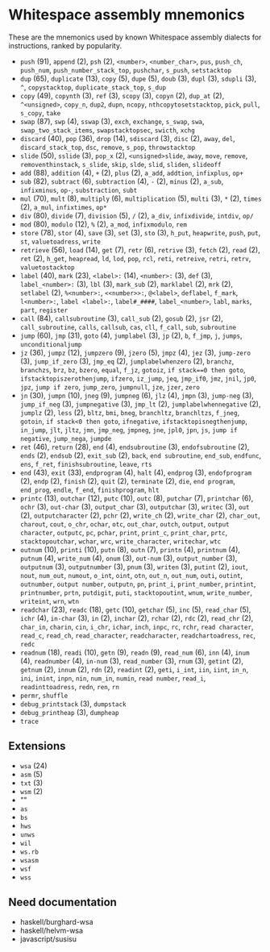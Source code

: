 # Whitespace assembly mnemonics

<!-- Generated by tools/generate_assembly.jq; DO NOT EDIT. -->

These are the mnemonics used by known Whitespace assembly dialects for
instructions, ranked by popularity.

- `push` (91), `append` (2), `psh` (2), `<number>`, `<number_char>`, `pus`, `push_ch`, `push_num`, `push_number_stack_top`, `pushchar`, `s_push`, `setstacktop`
- `dup` (65), `duplicate` (13), `copy` (5), `dupe` (5), `doub` (3), `dupl` (3), `sdupli` (3), `^`, `copystacktop`, `duplicate_stack_top`, `s_dup`
- `copy` (49), `copynth` (3), `ref` (3), `scopy` (3), `copyn` (2), `dup_at` (2), `^<unsigned>`, `copy_n`, `dup2`, `dupn`, `ncopy`, `nthcopytosetstacktop`, `pick`, `pull`, `s_copy`, `take`
- `swap` (87), `swp` (4), `sswap` (3), `exch`, `exchange`, `s_swap`, `swa`, `swap_two_stack_items`, `swapstacktopsec`, `swicth`, `xchg`
- `discard` (40), `pop` (36), `drop` (14), `sdiscard` (3), `disc` (2), `away`, `del`, `discard_stack_top`, `dsc`, `remove`, `s_pop`, `throwstacktop`
- `slide` (50), `sslide` (3), `pop_x` (2), `<unsigned>slide`, `away`, `move`, `remove`, `removenthinstack`, `s_slide`, `skip`, `slde`, `slid`, `sliden`, `slideoff`
- `add` (88), `addition` (4), `+` (2), `plus` (2), `a_add`, `addtion`, `infixplus`, `op+`
- `sub` (82), `subtract` (6), `subtraction` (4), `-` (2), `minus` (2), `a_sub`, `infixminus`, `op-`, `substraction`, `subt`
- `mul` (70), `mult` (8), `multiply` (6), `multiplication` (5), `multi` (3), `*` (2), `times` (2), `a_mul`, `infixtimes`, `op*`
- `div` (80), `divide` (7), `division` (5), `/` (2), `a_div`, `infixdivide`, `intdiv`, `op/`
- `mod` (80), `modulo` (12), `%` (2), `a_mod`, `infixmodulo`, `rem`
- `store` (78), `stor` (4), `save` (3), `set` (3), `sto` (3), `h_put`, `heapwrite`, `push`, `put`, `st`, `valuetoadress`, `write`
- `retrieve` (56), `load` (14), `get` (7), `retr` (6), `retrive` (3), `fetch` (2), `read` (2), `ret` (2), `h_get`, `heapread`, `ld`, `lod`, `pop`, `rcl`, `reti`, `retreive`, `retri`, `retrv`, `valuetostacktop`
- `label` (40), `mark` (23), `<label>:` (14), `<number>:` (3), `def` (3), `label_<number>:` (3), `lbl` (3), `mark_sub` (2), `marklabel` (2), `mrk` (2), `setlabel` (2), `%<number>:`, `<<number>>:`, `@<label>`, `deflabel`, `f_mark`, `l<number>:`, `label <label>:`, `label#_####`, `label_<number>`, `labl`, `marks`, `part`, `register`
- `call` (84), `callsubroutine` (3), `call_sub` (2), `gosub` (2), `jsr` (2), `call_subroutine`, `calls`, `callsub`, `cas`, `cll`, `f_call`, `sub`, `subroutine`
- `jump` (60), `jmp` (31), `goto` (4), `jumplabel` (3), `jp` (2), `b`, `f_jmp`, `j`, `jumps`, `unconditionaljump`
- `jz` (36), `jumpz` (12), `jumpzero` (9), `jzero` (5), `jmpz` (4), `jez` (3), `jump-zero` (3), `jump_if_zero` (3), `jmp_eq` (2), `jumplabelwhenzero` (2), `branchz`, `branchzs`, `brz`, `bz`, `bzero`, `equal`, `f_jz`, `gotoiz`, `if stack==0 then goto`, `ifstacktopiszerothenjump`, `ifzero`, `iz_jump`, `jeq`, `jmp_if0`, `jmz`, `jnil`, `jp0`, `jpz`, `jump if zero`, `jump_zero`, `jumpnull`, `jze`, `jzer`, `zero`
- `jn` (30), `jumpn` (10), `jneg` (9), `jumpneg` (6), `jlz` (4), `jmpn` (3), `jump-neg` (3), `jump_if_neg` (3), `jumpnegative` (3), `jmp_lt` (2), `jumplabelwhennegative` (2), `jumplz` (2), `less` (2), `bltz`, `bmi`, `bneg`, `branchltz`, `branchltzs`, `f_jneg`, `gotoin`, `if stack<0 then goto`, `ifnegative`, `ifstacktopisnegthenjump`, `in_jump`, `jlt`, `jltz`, `jmn`, `jmp_neg`, `jmpneg`, `jne`, `jpl0`, `jpn`, `js`, `jump if negative`, `jump_nega`, `jumpde`
- `ret` (46), `return` (28), `end` (4), `endsubroutine` (3), `endofsubroutine` (2), `ends` (2), `endsub` (2), `exit_sub` (2), `back`, `end subroutine`, `end_sub`, `endfunc`, `ens`, `f_ret`, `finishsubroutine`, `leave`, `rts`
- `end` (43), `exit` (33), `endprogram` (4), `halt` (4), `endprog` (3), `endofprogram` (2), `endp` (2), `finish` (2), `quit` (2), `terminate` (2), `die`, `end program`, `end_prog`, `endle`, `f_end`, `finishprogram`, `hlt`
- `printc` (13), `outchar` (12), `putc` (10), `outc` (8), `putchar` (7), `printchar` (6), `ochr` (3), `out-char` (3), `output_char` (3), `outputchar` (3), `writec` (3), `out` (2), `outputcharacter` (2), `pchr` (2), `write_ch` (2), `write_char` (2), `char_out`, `charout`, `cout`, `o_chr`, `ochar`, `otc`, `out_char`, `outch`, `output`, `output character`, `outputc`, `pc`, `pchar`, `print`, `print_c`, `print_char`, `prtc`, `stacktopoutchar`, `wchar`, `wrc`, `write_character`, `writechar`, `wtc`
- `outnum` (10), `printi` (10), `putn` (8), `outn` (7), `printn` (4), `printnum` (4), `putnum` (4), `write_num` (4), `onum` (3), `out-num` (3), `output_number` (3), `outputnum` (3), `outputnumber` (3), `pnum` (3), `writen` (3), `putint` (2), `iout`, `nout`, `num_out`, `numout`, `o_int`, `oint`, `otn`, `out_n`, `out_num`, `outi`, `outint`, `outnumber`, `output number`, `outputn`, `pn`, `print_i`, `print_number`, `printint`, `printnumber`, `prtn`, `putdigit`, `puti`, `stacktopoutint`, `wnum`, `write_number`, `writeint`, `wrn`, `wtn`
- `readchar` (23), `readc` (18), `getc` (10), `getchar` (5), `inc` (5), `read_char` (5), `ichr` (4), `in-char` (3), `in` (2), `inchar` (2), `rchar` (2), `rdc` (2), `read_chr` (2), `char_in`, `charin`, `cin`, `i_chr`, `ichar`, `inch`, `inpc`, `rc`, `rchr`, `read character`, `read_c`, `read_ch`, `read_character`, `readcharacter`, `readchartoadress`, `rec`, `redc`
- `readnum` (18), `readi` (10), `getn` (9), `readn` (9), `read_num` (6), `inn` (4), `inum` (4), `readnumber` (4), `in-num` (3), `read_number` (3), `rnum` (3), `getint` (2), `getnum` (2), `innum` (2), `rdn` (2), `readint` (2), `geti`, `i_int`, `iin`, `iint`, `in_n`, `ini`, `inint`, `inpn`, `nin`, `num_in`, `numin`, `read number`, `read_i`, `readinttoadress`, `redn`, `ren`, `rn`
- `permr`, `shuffle`
- `debug_printstack` (3), `dumpstack`
- `debug_printheap` (3), `dumpheap`
- `trace`

## Extensions

- `wsa` (24)
- `asm` (5)
- `txt` (3)
- `wsm` (2)
- ""
- `as`
- `bs`
- `hws`
- `unws`
- `wil`
- `ws.rb`
- `wsasm`
- `wsf`
- `wss`

## Need documentation

- haskell/burghard-wsa
- haskell/helvm-wsa
- javascript/susisu
